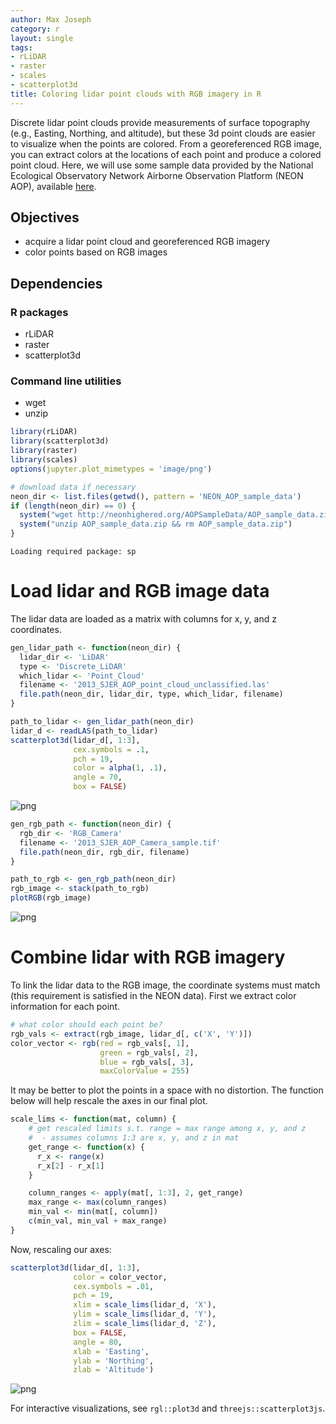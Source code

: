 ```yaml
---
author: Max Joseph
category: r
layout: single
tags:
- rLiDAR
- raster
- scales
- scatterplot3d
title: Coloring lidar point clouds with RGB imagery in R
---
```





Discrete lidar point clouds provide measurements of surface topography (e.g., Easting, Northing, and altitude), but these 3d point clouds are easier to visualize when the points are colored. From a georeferenced RGB image, you can extract colors at the locations of each point and produce a colored point cloud. Here, we will use some sample data provided by the National Ecological Observatory Network Airborne Observation Platform (NEON AOP), available [here](http://www.neonscience.org/data-resources/get-data/airborne-data). 

## Objectives

- acquire a lidar point cloud and georeferenced RGB imagery
- color points based on RGB images

## Dependencies

### R packages

- rLiDAR
- raster
- scatterplot3d

### Command line utilities

- wget
- unzip


```R
library(rLiDAR)
library(scatterplot3d)
library(raster)
library(scales)
options(jupyter.plot_mimetypes = 'image/png')

# download data if necessary
neon_dir <- list.files(getwd(), pattern = 'NEON_AOP_sample_data')
if (length(neon_dir) == 0) {
  system("wget http://neonhighered.org/AOPSampleData/AOP_sample_data.zip")
  system("unzip AOP_sample_data.zip && rm AOP_sample_data.zip")
}
```

    Loading required package: sp


# Load lidar and RGB image data

The lidar data are loaded as a matrix with columns for x, y, and z coordinates.


```R
gen_lidar_path <- function(neon_dir) {
  lidar_dir <- 'LiDAR'
  type <- 'Discrete_LiDAR'
  which_lidar <- 'Point_Cloud'
  filename <- '2013_SJER_AOP_point_cloud_unclassified.las'
  file.path(neon_dir, lidar_dir, type, which_lidar, filename)
}

path_to_lidar <- gen_lidar_path(neon_dir)
lidar_d <- readLAS(path_to_lidar)
scatterplot3d(lidar_d[, 1:3], 
              cex.symbols = .1,
              pch = 19, 
              color = alpha(1, .1), 
              angle = 70, 
              box = FALSE)
```


![png](/images/2016-07-01-rgb-lidar-r_3_0.png)



```R
gen_rgb_path <- function(neon_dir) {
  rgb_dir <- 'RGB_Camera'
  filename <- '2013_SJER_AOP_Camera_sample.tif'
  file.path(neon_dir, rgb_dir, filename)
}

path_to_rgb <- gen_rgb_path(neon_dir)
rgb_image <- stack(path_to_rgb)
plotRGB(rgb_image)
```


![png](/images/2016-07-01-rgb-lidar-r_4_0.png)


# Combine lidar with RGB imagery

To link the lidar data to the RGB image, the coordinate systems must match (this requirement is satisfied in the NEON data).
First we extract color information for each point. 


```R
# what color should each point be?
rgb_vals <- extract(rgb_image, lidar_d[, c('X', 'Y')])
color_vector <- rgb(red = rgb_vals[, 1], 
                    green = rgb_vals[, 2], 
                    blue = rgb_vals[, 3], 
                    maxColorValue = 255)
```

It may be better to plot the points in a space with no distortion. The function below will help rescale the axes in our final plot. 


```R
scale_lims <- function(mat, column) {
    # get rescaled limits s.t. range = max range among x, y, and z
    #  - assumes columns 1:3 are x, y, and z in mat
    get_range <- function(x) {
      r_x <- range(x)
      r_x[2] - r_x[1]
    }

    column_ranges <- apply(mat[, 1:3], 2, get_range)
    max_range <- max(column_ranges)
    min_val <- min(mat[, column])
    c(min_val, min_val + max_range)
}
```

Now, rescaling our axes:


```R
scatterplot3d(lidar_d[, 1:3], 
              color = color_vector, 
              cex.symbols = .01,
              pch = 19,
              xlim = scale_lims(lidar_d, 'X'), 
              ylim = scale_lims(lidar_d, 'Y'), 
              zlim = scale_lims(lidar_d, 'Z'), 
              box = FALSE, 
              angle = 80,
              xlab = 'Easting', 
              ylab = 'Northing', 
              zlab = 'Altitude')
```


![png](/images/2016-07-01-rgb-lidar-r_10_0.png)


For interactive visualizations, see `rgl::plot3d` and `threejs::scatterplot3js`.